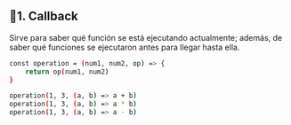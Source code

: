 ## 📍1. Callback

Sirve para saber qué función se está ejecutando actualmente; además, de saber qué funciones se ejecutaron antes para llegar hasta ella.

```sh
const operation = (num1, num2, op) => {
    return op(num1, num2)
}

operation(1, 3, (a, b) => a + b)
operation(1, 3, (a, b) => a * b)
operation(1, 3, (a, b) => a - b)
```